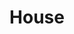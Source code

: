 ---
title: House
layout: revealjs-talkabout
quantity: 4
script: 
- I live in a(n) ___. 
- I have lived there for ___. 
- My address is ___. 
- My (house/apartment) is (big/small).  
- Its color is ___. 
- In my house there (is・are) ___ rooms. 
- There (is・are) ___ bedroom(s). 
- There (is・are) ___ bathroom(s). 
- There (is・are) also ___ kitchen(s), 
- ___living room(s), 
- and _____dining room(s). 
- There (is/isn't) a garage. 
- There (is/isn't) a garden. 
- There (is/isn't) a balcony. 
- There (is/isn't) a swimming pool. 
- In front of my (house/building), there's ___. 
- In the back of my (house/building), there's ____. 
- On the right there's ___,
- and on the left there's ___.
- Near my (house/building) there (is/are) ___. 
- What I like most about my house/apartment is ___.
- What I like the least about my house/apartment is ___. 
- My neighborhood is good/bad/OK. 
---